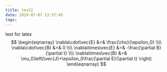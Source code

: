 ```yaml
---
title: test2
date: 2019-07-07 13:57:45
tags:
---
```

test for latex
$$
\begin{eqnarray}
\nabla\cdot\vec{E} &=& \frac{\rho}{\epsilon_0} \\\\
\nabla\cdot\vec{B} &=& 0 \\\\
\nabla\times\vec{E} &=& -\frac{\partial B}{\partial t} \\\\
\nabla\times\vec{B} &=& \mu_0\left(\vec{J}+\epsilon_0\frac{\partial E}{\partial t} \right)
\end{eqnarray}
$$